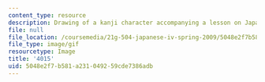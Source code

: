```yaml
---
content_type: resource
description: Drawing of a kanji character accompanying a lesson on Japanese.
file: null
file_location: /coursemedia/21g-504-japanese-iv-spring-2009/5048e2f7b581a231049259cde7386adb_4015.gif
file_type: image/gif
resourcetype: Image
title: '4015'
uid: 5048e2f7-b581-a231-0492-59cde7386adb
---
```

